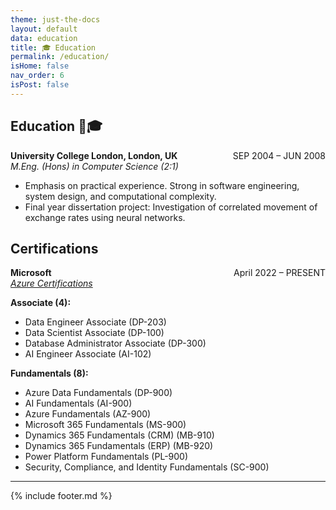 ```yaml
---
theme: just-the-docs
layout: default
data: education
title: 🎓 Education
permalink: /education/
isHome: false
nav_order: 6
isPost: false
---
```

<link rel="stylesheet" href="{{ '/assets/css/custom.css' | relative_url }}">

## Education 🦜️🎓
<div class="education-entry">
    <p style="display: flex; justify-content: space-between;">
      <span>
        <strong>University College London, London, UK</strong><br>
        <em>M.Eng. (Hons) in Computer Science (2:1)</em>
      </span>
      <span>SEP 2004 – JUN 2008</span>
    </p>
    <p>
        <ul>
            <li>Emphasis on practical experience. Strong in software engineering, system design, and computational complexity.</li>
            <li>Final year dissertation project: Investigation of correlated movement of exchange rates using neural networks.</li>
        </ul>
    </p>
</div>

## Certifications

<div class="certifications-entry">
    <p style="display: flex; justify-content: space-between;">
      <span>
        <strong>Microsoft</strong><br>
        <em><a href="https://learn.microsoft.com/en-gb/users/abrarmudhir-6026/transcript/d82xosq0p1r8epj" target="_blank">Azure Certifications</a></em>
      </span>
      <span>April 2022 – PRESENT</span>
    </p>
</div>

**Associate (4):**
- Data Engineer Associate (DP-203)
- Data Scientist Associate (DP-100)
- Database Administrator Associate (DP-300)
- AI Engineer Associate (AI-102)

**Fundamentals (8):**
- Azure Data Fundamentals (DP-900)
- AI Fundamentals (AI-900)
- Azure Fundamentals (AZ-900)
- Microsoft 365 Fundamentals (MS-900)
- Dynamics 365 Fundamentals (CRM) (MB-910)
- Dynamics 365 Fundamentals (ERP) (MB-920)
- Power Platform Fundamentals (PL-900)
- Security, Compliance, and Identity Fundamentals (SC-900)

---

{% include footer.md %}
